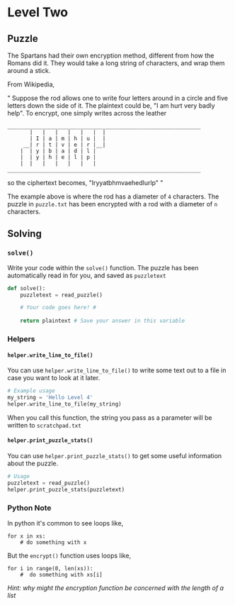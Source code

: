 # Level Two

## Puzzle

The Spartans had their own encryption method, different from how the Romans did it. They would take a long string of characters, and wrap them around a stick.

From Wikipedia,

"
Suppose the rod allows one to write four letters around in a circle and five letters down the side of it. The plaintext could be, "I am hurt very badly help". To encrypt, one simply writes across the leather

```
_____________________________________________________________
       |   |   |   |   |   |  |
       | I | a | m | h | u |  |
     __| r | t | v | e | r |__|
    |  | y | b | a | d | l |
    |  | y | h | e | l | p |
    |  |   |   |   |   |   |
_____________________________________________________________
```
so the ciphertext becomes, "Iryyatbhmvaehedlurlp"
"



The example above is where the rod has a diameter of `4` characters. The puzzle in `puzzle.txt` has been encrypted with a rod with a diameter of `n` characters.




## Solving

### `solve()`

Write your code within the `solve()` function. The puzzle has been automatically read in for you, and saved as `puzzletext`
```python
def solve():
    puzzletext = read_puzzle()

    # Your code goes here! #
    
    return plaintext # Save your answer in this variable

```

### Helpers

#### `helper.write_line_to_file()`

You can use `helper.write_line_to_file()` to write some text out to a file in case you want to look at it later.

```python
# Example usage
my_string = 'Hello Level 4'
helper.write_line_to_file(my_string)
```

When you call this function, the string you pass as a parameter will be written to `scratchpad.txt`

#### `helper.print_puzzle_stats()`

You can use `helper.print_puzzle_stats()` to get some useful information about the puzzle.

```python
# Usage
puzzletext = read_puzzle()
helper.print_puzzle_stats(puzzletext)
```



### Python Note

In python it's common to see loops like, 
```
for x in xs:
	# do something with x
```

But the `encrypt()` function uses loops like,
```
for i in range(0, len(xs)):
	#  do something with xs[i]
```

*Hint: why might the encryption function be concerned with the length of a list*